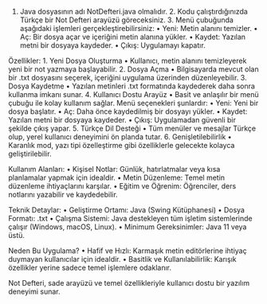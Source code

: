   1.	Java dosyasının adı NotDefteri.java olmalıdır.
	2.	Kodu çalıştırdığınızda Türkçe bir Not Defteri arayüzü göreceksiniz.
	3.	Menü çubuğunda aşağıdaki işlemleri gerçekleştirebilirsiniz:
	•	Yeni: Metin alanını temizler.
	•	Aç: Bir dosya açar ve içeriğini metin alanına yükler.
	•	Kaydet: Yazılan metni bir dosyaya kaydeder.
	•	Çıkış: Uygulamayı kapatır.

Özellikler:
	1.	Yeni Dosya Oluşturma
	•	Kullanıcı, metin alanını temizleyerek yeni bir not yazmaya başlayabilir.
	2.	Dosya Açma
	•	Bilgisayarda mevcut olan bir .txt dosyasını seçerek, içeriğini uygulama üzerinden düzenleyebilir.
	3.	Dosya Kaydetme
	•	Yazılan metinleri .txt formatında kaydederek daha sonra kullanma imkanı sunar.
	4.	Kullanıcı Dostu Arayüz
	•	Basit ve anlaşılır bir menü çubuğu ile kolay kullanım sağlar. Menü seçenekleri şunlardır:
	•	Yeni: Yeni bir dosya başlatır.
	•	Aç: Daha önce kaydedilmiş bir dosyayı yükler.
	•	Kaydet: Yazılan metni bir dosyaya kaydeder.
	•	Çıkış: Uygulamadan güvenli bir şekilde çıkış yapar.
	5.	Türkçe Dil Desteği
	•	Tüm menüler ve mesajlar Türkçe olup, yerel kullanıcı deneyimini ön planda tutar.
	6.	Genişletilebilirlik
	•	Karanlık mod, yazı tipi özelleştirme gibi özelliklerle gelecekte kolayca geliştirilebilir.

Kullanım Alanları:
	•	Kişisel Notlar:
Günlük, hatırlatmalar veya kısa planlamalar yapmak için idealdir.
	•	Metin Düzenleme:
Temel metin düzenleme ihtiyaçlarını karşılar.
	•	Eğitim ve Öğrenim:
Öğrenciler, ders notlarını yazabilir ve kaydedebilir.

Teknik Detaylar:
	•	Geliştirme Ortamı: Java (Swing Kütüphanesi)
	•	Dosya Formatı: .txt
	•	Çalışma Sistemi: Java destekleyen tüm işletim sistemlerinde çalışır (Windows, macOS, Linux).
	•	Minimum Gereksinimler: Java 11 veya üstü.

 Neden Bu Uygulama?
	•	Hafif ve Hızlı:
Karmaşık metin editörlerine ihtiyaç duymayan kullanıcılar için idealdir.
	•	Basitlik ve Kullanılabilirlik:
Karışık özellikler yerine sadece temel işlemlere odaklanır.

 Not Defteri, sade arayüzü ve temel özellikleriyle kullanıcı dostu bir yazılım deneyimi sunar. 
